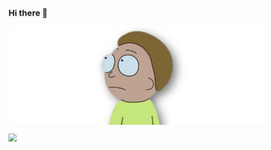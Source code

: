 ### Hi there 👋

<!--
**aikesha/aikesha** is a ✨ _special_ ✨ repository because its `README.md` (this file) appears on your GitHub profile.

Here are some ideas to get you started:

- 🔭 I’m currently working on ...
- 🌱 I’m currently learning ...
- 👯 I’m looking to collaborate on ...
- 🤔 I’m looking for help with ...
- 💬 Ask me about ...
- 📫 How to reach me: ...
- 😄 Pronouns: ...
- ⚡ Fun fact: ...
-->

<img src="morty2.PNG" alt="morty" style="width: 800px;"/>

![](https://visitor-badge.glitch.me/badge?page_id=afc163.afc163)

